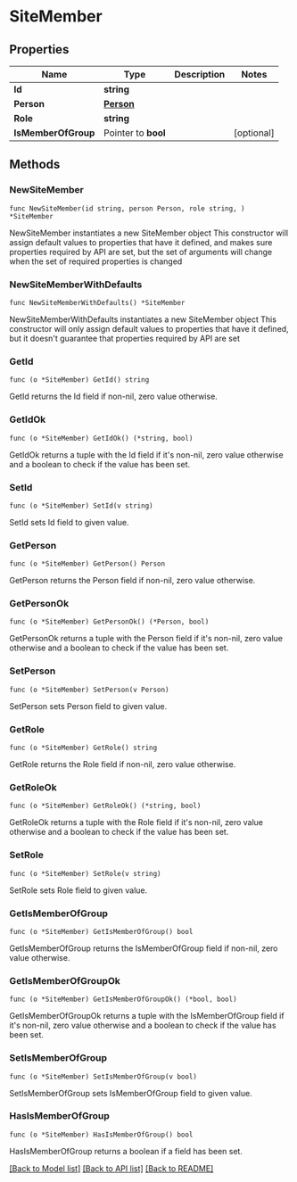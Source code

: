 # SiteMember

## Properties

Name | Type | Description | Notes
------------ | ------------- | ------------- | -------------
**Id** | **string** |  | 
**Person** | [**Person**](Person.md) |  | 
**Role** | **string** |  | 
**IsMemberOfGroup** | Pointer to **bool** |  | [optional] 

## Methods

### NewSiteMember

`func NewSiteMember(id string, person Person, role string, ) *SiteMember`

NewSiteMember instantiates a new SiteMember object
This constructor will assign default values to properties that have it defined,
and makes sure properties required by API are set, but the set of arguments
will change when the set of required properties is changed

### NewSiteMemberWithDefaults

`func NewSiteMemberWithDefaults() *SiteMember`

NewSiteMemberWithDefaults instantiates a new SiteMember object
This constructor will only assign default values to properties that have it defined,
but it doesn't guarantee that properties required by API are set

### GetId

`func (o *SiteMember) GetId() string`

GetId returns the Id field if non-nil, zero value otherwise.

### GetIdOk

`func (o *SiteMember) GetIdOk() (*string, bool)`

GetIdOk returns a tuple with the Id field if it's non-nil, zero value otherwise
and a boolean to check if the value has been set.

### SetId

`func (o *SiteMember) SetId(v string)`

SetId sets Id field to given value.


### GetPerson

`func (o *SiteMember) GetPerson() Person`

GetPerson returns the Person field if non-nil, zero value otherwise.

### GetPersonOk

`func (o *SiteMember) GetPersonOk() (*Person, bool)`

GetPersonOk returns a tuple with the Person field if it's non-nil, zero value otherwise
and a boolean to check if the value has been set.

### SetPerson

`func (o *SiteMember) SetPerson(v Person)`

SetPerson sets Person field to given value.


### GetRole

`func (o *SiteMember) GetRole() string`

GetRole returns the Role field if non-nil, zero value otherwise.

### GetRoleOk

`func (o *SiteMember) GetRoleOk() (*string, bool)`

GetRoleOk returns a tuple with the Role field if it's non-nil, zero value otherwise
and a boolean to check if the value has been set.

### SetRole

`func (o *SiteMember) SetRole(v string)`

SetRole sets Role field to given value.


### GetIsMemberOfGroup

`func (o *SiteMember) GetIsMemberOfGroup() bool`

GetIsMemberOfGroup returns the IsMemberOfGroup field if non-nil, zero value otherwise.

### GetIsMemberOfGroupOk

`func (o *SiteMember) GetIsMemberOfGroupOk() (*bool, bool)`

GetIsMemberOfGroupOk returns a tuple with the IsMemberOfGroup field if it's non-nil, zero value otherwise
and a boolean to check if the value has been set.

### SetIsMemberOfGroup

`func (o *SiteMember) SetIsMemberOfGroup(v bool)`

SetIsMemberOfGroup sets IsMemberOfGroup field to given value.

### HasIsMemberOfGroup

`func (o *SiteMember) HasIsMemberOfGroup() bool`

HasIsMemberOfGroup returns a boolean if a field has been set.


[[Back to Model list]](../README.md#documentation-for-models) [[Back to API list]](../README.md#documentation-for-api-endpoints) [[Back to README]](../README.md)


